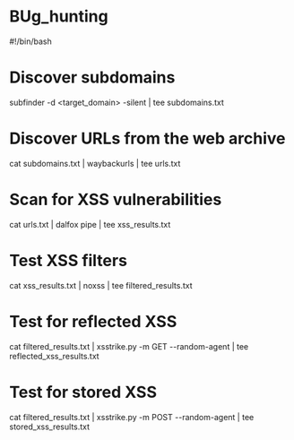 # BUg_hunting

#!/bin/bash

# Discover subdomains
subfinder -d <target_domain> -silent | tee subdomains.txt

# Discover URLs from the web archive
cat subdomains.txt | waybackurls | tee urls.txt

# Scan for XSS vulnerabilities
cat urls.txt | dalfox pipe | tee xss_results.txt

# Test XSS filters
cat xss_results.txt | noxss | tee filtered_results.txt

# Test for reflected XSS
cat filtered_results.txt | xsstrike.py -m GET --random-agent | tee reflected_xss_results.txt

# Test for stored XSS
cat filtered_results.txt | xsstrike.py -m POST --random-agent | tee stored_xss_results.txt
